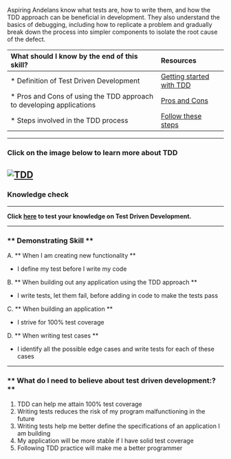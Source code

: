 Aspiring Andelans know what tests are, how to write them, and how the TDD approach can be beneficial in development. They also understand the basics of debugging, including how to replicate a problem and gradually break down the process into simpler components to isolate the root cause of the defect.


| What should I know by the end of this skill?   |      Resources      |
|:-------------|:------------------|
| * Definition of Test Driven Development| [Getting started with TDD](https://medium.com/tech-tajawal/driven-development-133422e0057a) |
| * Pros and Cons of using the TDD approach to developing applications|[Pros and Cons](https://vimeo.com/222841137/7cb08d747a)|
| * Steps involved in the TDD process | [Follow these steps](http://agiledata.org/essays/tdd.html) |



----------
### **Click on the image below to learn more about TDD**
[![TDD](https://cdn-images-1.medium.com/max/1600/1*Mjb3IFooRmFumA2IgNEWbw.png)](https://www.youtube.com/watch?v=3vuW4lFdAxc "Test driven development")
----------
### **Knowledge check**
-----------------------
**Click [here](https://goo.gl/forms/79TttkcIk99VZE5D2) to test your knowledge on Test Driven Development.**

-----------

### ** Demonstrating Skill **
A. **  When I am creating new functionality **
- I define my test before I write my code

B. **  When building out any application using the TDD approach  **
- I write tests, let them fail, before adding in code to make the tests pass

C. **  When building an application **
- I strive for 100% test coverage

D. **  When writing test cases **
- I identify all the possible edge cases and write tests for each of these cases


----------

### ** What do I need to believe about test driven development:? **
1. TDD can help me attain 100% test coverage
2. Writing tests reduces the risk of my program malfunctioning in the future
3. Writing tests help me better define the specifications of an application I am building
4. My application will be more stable if I have solid test coverage
5. Following TDD practice will make me a better programmer

